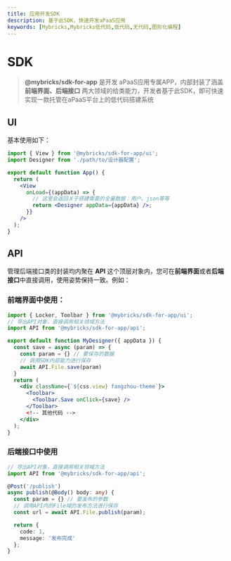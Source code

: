 ```yaml
---
title: 应用开发SDK
description: 基于此SDK，快速开发aPaaS应用
keywords: [Mybricks,Mybricks低代码,低代码,无代码,图形化编程]
---
```


# SDK
> **@mybricks/sdk-for-app** 是开发 aPaaS应用专属APP，内部封装了涵盖 **前端界面、后端接口** 两大领域的给类能力，开发者基于此SDK，即可快速实现一款托管在aPaaS平台上的低代码搭建系统

## UI
基本使用如下：

```jsx
import { View } from '@mybricks/sdk-for-app/ui';
import Designer from './path/to/设计器配置';

export default function App() {
  return (
    <View
      onLoad={(appData) => {
        // 这里会返回关于搭建需要的全量数据：用户、json等等
        return <Designer appData={appData} />;
      }}
    />
  );
}
```

## API
管理后端接口类的封装均内聚在 **API** 这个顶层对象内，您可在**前端界面**或者**后端接口**中直接调用，使用姿势保持一致。例如：

### 前端界面中使用：

```jsx
import { Locker, Toolbar } from '@mybricks/sdk-for-app/ui';
// 导出API对象，直接调用相关领域方法
import API from '@mybricks/sdk-for-app/api';

export default function MyDesigner({ appData }) {
  const save = async (param) => {
    const param = {} // 要保存的数据
    // 调用SDK内部能力进行保存
    await API.File.save(param)
  }
  return (
    <div className={`${css.view} fangzhou-theme`}>
      <Toolbar>
        <Toolbar.Save onClick={save} />
      </Toolbar>
      <!-- 其他代码 -->
    </div>
  );
}
```

### 后端接口中使用

```ts
// 导出API对象，直接调用相关领域方法
import API from '@mybricks/sdk-for-app/api';

@Post('/publish')
async publish(@Body() body: any) {
  const param = {} // 要发布的参数
  // 调用API内的File域的发布方法进行保存
  const url = await API.File.publish(param);

  return {
    code: 1,
    message: '发布完成'
  };
}
```
